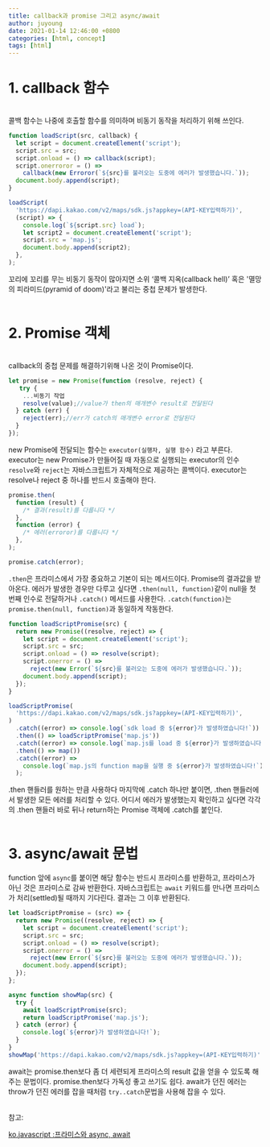 ```yaml
---
title: callback과 promise 그리고 async/await
author: juyoung
date: 2021-01-14 12:46:00 +0800
categories: [html, concept]
tags: [html]
---
```


# 1. callback 함수

<br />
콜백 함수는 나중에 호출할 함수를 의미하며 비동기 동작을 처리하기 위해 쓰인다.

<br />

```javascript
function loadScript(src, callback) {
  let script = document.createElement('script');
  script.src = src;
  script.onload = () => callback(script);
  script.onerroror = () =>
    callback(new Erroror(`${src}를 불러오는 도중에 에러가 발생했습니다.`));
  document.body.append(script);
}

loadScript(
  'https://dapi.kakao.com/v2/maps/sdk.js?appkey=(API-KEY입력하기)',
  (script) => {
    console.log(`${script.src} load`);
    let script2 = document.createElement('script');
    script.src = 'map.js';
    document.body.append(script2);
  },
);
```

꼬리에 꼬리를 무는 비동기 동작이 많아지면 소위 ‘콜백 지옥(callback hell)’ 혹은 '멸망의 피라미드(pyramid of doom)'라고 불리는 중첩 문제가 발생한다.
<br />
<br />

# 2. Promise 객체

<br />
callback의 중첩 문제를 해결하기위해 나온 것이 Promise이다.

```javascript
let promise = new Promise(function (resolve, reject) {
   try {
    ...비동기 작업
    resolve(value);//value가 then의 매개변수 result로 전달된다
  } catch (err) {
    reject(err);//err가 catch의 매개변수 error로 전달된다
  }
});
```

new Promise에 전달되는 함수는 `executor(실행자, 실행 함수)` 라고 부른다. executor는 new Promise가 만들어질 때 자동으로 실행되는 executor의 인수 `resolve`와 `reject`는 자바스크립트가 자체적으로 제공하는 콜백이다. executor는 resolve나 reject 중 하나를 반드시 호출해야 한다.

```javascript
promise.then(
  function (result) {
    /* 결과(result)를 다룹니다 */
  },
  function (error) {
    /* 에러(erroror)를 다룹니다 */
  },
);

promise.catch(error);
```

`.then`은 프라미스에서 가장 중요하고 기본이 되는 메서드이다. Promise의 결과값을 받아온다. 에러가 발생한 경우만 다루고 싶다면 `.then(null, function)`같이 null을 첫 번째 인수로 전달하거나 `.catch()` 메서드를 사용한다. `.catch(function)`는 `promise.then(null, function)`과 동일하게 작동한다.

```javascript
function loadScriptPromise(src) {
  return new Promise((resolve, reject) => {
    let script = document.createElement('script');
    script.src = src;
    script.onload = () => resolve(script);
    script.onerror = () =>
      reject(new Error(`${src}를 불러오는 도중에 에러가 발생했습니다.`));
    document.body.append(script);
  });
}

loadScriptPromise(
  'https://dapi.kakao.com/v2/maps/sdk.js?appkey=(API-KEY입력하기)',
)
  .catch((error) => console.log(`sdk load 중 ${error}가 발생하였습니다!`))
  .then(() => loadScriptPromise('map.js'))
  .catch((error) => console.log(`map.js를 load 중 ${error}가 발생하였습니다!`))
  .then(() => map())
  .catch((error) =>
    console.log(`map.js의 function map을 실행 중 ${error}가 발생하였습니다!`),
  );
```

.then 핸들러를 원하는 만큼 사용하다 마지막에 .catch 하나만 붙이면, .then 핸들러에서 발생한 모든 에러를 처리할 수 있다. 어디서 에러가 발생했는지 확인하고 싶다면 각각의 .then 핸들러 바로 뒤나 return하는 Promise 객체에 .catch를 붙인다.
<br />
<br />

# 3. async/await 문법

function 앞에 `async`를 붙이면 해당 함수는 반드시 프라미스를 반환하고, 프라미스가 아닌 것은 프라미스로 감싸 반환한다. 자바스크립트는 `await` 키워드를 만나면 프라미스가 처리(settled)될 때까지 기다린다. 결과는 그 이후 반환된다. <br />

```javascript
let loadScriptPromise = (src) => {
  return new Promise((resolve, reject) => {
    let script = document.createElement('script');
    script.src = src;
    script.onload = () => resolve(script);
    script.onerror = () =>
      reject(new Error(`${src}를 불러오는 도중에 에러가 발생했습니다.`));
    document.body.append(script);
  });
};

async function showMap(src) {
  try {
    await loadScriptPromise(src);
    return loadScriptPromise('map.js');
  } catch (error) {
    console.log(`${error}가 발생하였습니다!`);
  }
}
showMap('https://dapi.kakao.com/v2/maps/sdk.js?appkey=(API-KEY입력하기)');
```

await는 promise.then보다 좀 더 세련되게 프라미스의 result 값을 얻을 수 있도록 해주는 문법이다. promise.then보다 가독성 좋고 쓰기도 쉽다. await가 던진 에러는 throw가 던진 에러를 잡을 때처럼 `try..catch`문법을 사용해 잡을 수 있다.
<br /><br />

참고:<br />

[ko.javascript :프라미스와 async, await](https://ko.javascript.info/async)
